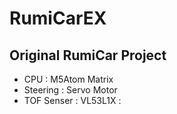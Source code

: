 # RumiCarEX
## Original RumiCar Project

- CPU        : M5Atom Matrix
- Steering   : Servo Motor 
- TOF Senser : VL53L1X
      :
      